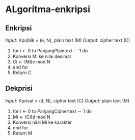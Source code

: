 # ALgoritma-enkripsi

## Enkripsi

*Input*: Kpublik = (e, N), plain text (M)
*Output*: cipher text (C)
1. for i ← 0 to PanjangPlaintext － 1 do
2. Konversi Mi ke nilai desimal
3. Ci ← (Mi)e mod N
4. end for
5. Return C


## Dekprisi

*Input*: Kprivat = (d, N), cipher text (C)
*Output*: plain text (M)
1. for i ← 0 to PanjangCiphertext － 1 do
2. Mi ← (Ci)d mod N
3. Konversi nilai Mi ke karakter
4. end for
5. Return M
